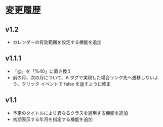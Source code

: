 変更履歴
========

v1.2
----

* カレンダーの有効範囲を設定する機能を追加

v1.1.1
------

* 「@」を「%40」に置き換え
* 前の月、次の月について、A タグで実現した場合リンク先へ遷移しないよう、クリック
 イベントで false を返すように修正

v1.1
----

* 予定のタイトルにより異なるクラスを適用する機能を追加
* 初期表示する年月を指定する機能を追加

